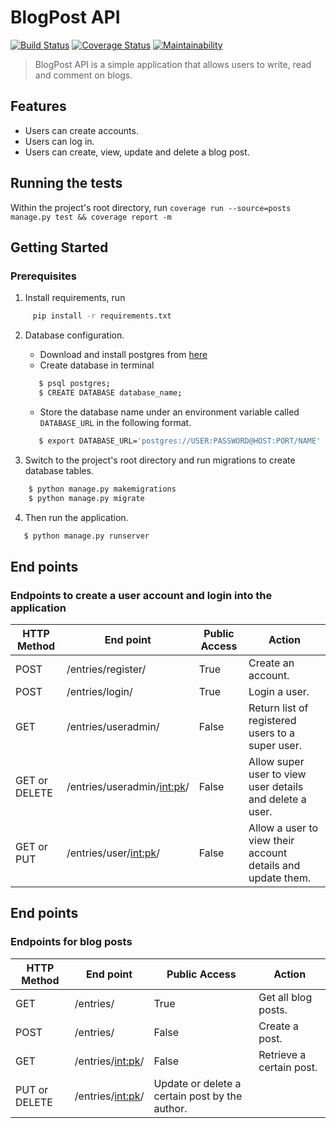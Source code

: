 # BlogPost API

[![Build Status](https://travis-ci.com/flacode/drf_practice.svg?branch=ch-test-features)](https://travis-ci.com/flacode/drf_practice)
[![Coverage Status](https://coveralls.io/repos/github/flacode/drf_practice/badge.svg?branch=ch-test-features)](https://coveralls.io/github/flacode/drf_practice?branch=ch-test-features)
[![Maintainability](https://api.codeclimate.com/v1/badges/159c3d486314a760be7a/maintainability)](https://codeclimate.com/github/flacode/drf_practice/maintainability)

> BlogPost API is a simple application that allows users to write, read and comment on blogs. 

## Features
- Users can create accounts.
- Users can log in.
- Users can create, view, update and delete a blog post. 

## Running the tests
Within the project's root directory, run
```coverage run --source=posts manage.py test && coverage report -m```


## Getting Started
### Prerequisites
1. Install requirements, run 
```sh
     pip install -r requirements.txt
```
2. Database configuration.
   - Download and install postgres from [here](https://www.postgresql.org/download/)
   - Create database in terminal
   ```sh
      $ psql postgres;
      $ CREATE DATABASE database_name;
   ```
   - Store the database name under an environment variable called `DATABASE_URL` in the following format.
   ```sh
      $ export DATABASE_URL='postgres://USER:PASSWORD@HOST:PORT/NAME'
   ```
   
3. Switch to the project's root directory and run migrations to create database tables.
```sh 
    $ python manage.py makemigrations
    $ python manage.py migrate
 ```
 4. Then run the application.
 ```sh
    $ python manage.py runserver
 ```

## End points
### Endpoints to create a user account and login into the application
HTTP Method|End point | Public Access|Action
-----------|----------|--------------|------
POST | /entries/register/ | True | Create an account.
POST | /entries/login/  | True | Login a user.
GET  | /entries/useradmin/ | False | Return list of registered users to a super user.
GET or DELETE  | /entries/useradmin/<int:pk>/ | False | Allow super user to view user details and delete a user.
GET or PUT | /entries/user/<int:pk>/ | False | Allow a user to view their account details and update them.


## End points
### Endpoints for blog posts
HTTP Method|End point | Public Access|Action
-----------|----------|--------------|------
GET | /entries/ | True | Get all blog posts.
POST | /entries/  | False | Create a post.
GET  | /entries/<int:pk>/ | False | Retrieve a certain post.
PUT or DELETE | /entries/<int:pk>/ | Update or delete a certain post by the author.
